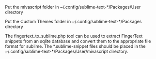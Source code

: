 Put the mivascript folder in ~/.config/sublime-text-\*/Packages/User directory

Put the Custom Themes folder in ~/.config/sublime-text-\*/Packages directory

The fingertext_to_sublime.php tool can be used to extract FingerText snippets from an sqlite database and convert them to the appropriate file format for sublime. The \*.sublime-snippet files should be placed in the ~/.config/sublime-text-\*/Packages/User/mivascript directory.
